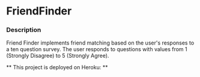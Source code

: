# FriendFinder

### Description

Friend Finder implements friend matching based on the user's responses to a ten question survey. The user responds to questions with values from 1 (Strongly Disagree) to 5 (Strongly Agree).

** This project is deployed on Heroku: **
